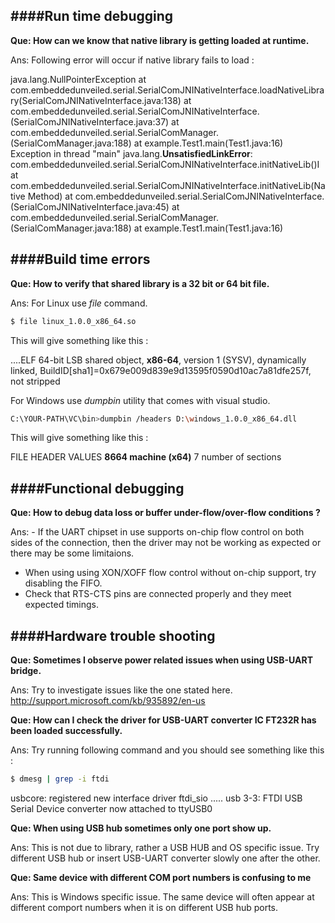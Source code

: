 ####Run time debugging
---

**Que: How can we know that native library is getting loaded at runtime.**

Ans: Following error will occur if native library fails to load :

java.lang.NullPointerException
	at com.embeddedunveiled.serial.SerialComJNINativeInterface.loadNativeLibrary(SerialComJNINativeInterface.java:138)
	at com.embeddedunveiled.serial.SerialComJNINativeInterface.<clinit>(SerialComJNINativeInterface.java:37)
	at com.embeddedunveiled.serial.SerialComManager.<init>(SerialComManager.java:188)
	at example.Test1.main(Test1.java:16)
Exception in thread "main" java.lang.**UnsatisfiedLinkError**: com.embeddedunveiled.serial.SerialComJNINativeInterface.initNativeLib()I
	at com.embeddedunveiled.serial.SerialComJNINativeInterface.initNativeLib(Native Method)
	at com.embeddedunveiled.serial.SerialComJNINativeInterface.<init>(SerialComJNINativeInterface.java:45)
	at com.embeddedunveiled.serial.SerialComManager.<init>(SerialComManager.java:188)
	at example.Test1.main(Test1.java:16)
	


####Build time errors
---

**Que: How to verify that shared library is a 32 bit or 64 bit file.**

Ans: For Linux use *file* command.
   ```sh
   $ file linux_1.0.0_x86_64.so
   ```
This will give something like this :

....ELF 64-bit LSB shared object, **x86-64**, version 1 (SYSV), dynamically linked, BuildID[sha1]=0x679e009d839e9d13595f0590d10ac7a81dfe257f, not stripped

For Windows use *dumpbin* utility that comes with visual studio.
   ```sh
   C:\YOUR-PATH\VC\bin>dumpbin /headers D:\windows_1.0.0_x86_64.dll
   ```
This will give something like this :

FILE HEADER VALUES
            **8664 machine (x64)**
               7 number of sections
               
               

####Functional debugging
---

**Que: How to debug data loss or buffer under-flow/over-flow conditions ?**

Ans: - If the UART chipset in use supports on-chip flow control on both sides of the connection, 
  then the driver may not be working as expected or there may be some limitaions.
  - When using using XON/XOFF flow control without on-chip support, try disabling the FIFO.
  - Check that RTS-CTS pins are connected properly and they meet expected timings.
  
  

####Hardware trouble shooting
---

**Que: Sometimes I observe power related issues when using USB-UART bridge.**

Ans: Try to investigate issues like the one stated here.
     http://support.microsoft.com/kb/935892/en-us
     
**Que: How can I check the driver for USB-UART converter IC FT232R has been loaded successfully.**

Ans: Try running following command and you should see something like this :
   ```sh
   $ dmesg | grep -i ftdi
   ```
usbcore: registered new interface driver ftdi_sio
.....
usb 3-3: FTDI USB Serial Device converter now attached to ttyUSB0

**Que: When using USB hub sometimes only one port show up.**

Ans: This is not due to library, rather a USB HUB and OS specific issue. Try different USB hub or insert USB-UART converter slowly one after the other.

**Que: Same device with different COM port numbers is confusing to me**

Ans: This is Windows specific issue. The same device will often appear at different comport numbers when it is on different USB hub ports.
